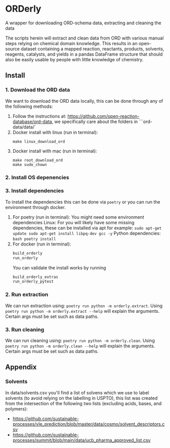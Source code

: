 # ORDerly

A wrapper for downloading ORD-schema data, extracting and cleaning the data

The scripts herein will extract and clean data from ORD with various manual steps relying on chemical domain knowledge. This results in an open-source dataset containing a mapped reaction, reactants, products, solvents, reagents, catalysts, and yields in a pandas DataFrame structure that should also be easily usable by people with little knowledge of chemistry.

## Install

### 1. Download the ORD data

We want to download the ORD data locally, this can be done through any of the following methods:

1. Follow the instructions at: https://github.com/open-reaction-database/ord-data, we specifically care about the folders in ```ord-data/data/`
2. Docker install with linux (run in terminal):
    ```
    make linux_download_ord
    ``` 
3. Docker install with mac (run in terminal):
    ```
    make root_download_ord
    make sudo_chown
    ```

### 2. Install OS depenencies
 


### 3. Install dependencies

To install the dependencies this can be done via ```poetry``` or you can run the environment through docker.

1. For poetry (run in terminal):
    You might need some environment dependencies
        Linux: For you will likely have some missing dependencies, these can be installed via apt for example: 
        ```
        sudo apt-get update
        sudo apt-get install libpq-dev gcc -y
        ```
    Python dependencies:
        ```bash
        poetry install
        ```
2. For docker (run in terminal):
    ```bash
    build_orderly
    run_orderly
    ```
    You can validate the install works by running
    ```bash
    build_orderly_extras
    run_orderly_pytest
    ```


### 2. Run extraction

We can run extraction using: ```poetry run python -m orderly.extract```. Using ```poetry run python -m orderly.extract --help``` will explain the arguments. Certain args must be set such as data paths.

### 3. Run cleaning

We can run cleaning using: ```poetry run python -m orderly.clean```. Using ```poetry run python -m orderly.clean --help``` will explain the arguments. Certain args must be set such as data paths.


## Appendix

### Solvents

In data/solvents.csv you'll find a list of solvens which we use to label solvents (to avoid relying on the labelling in USPTO), this list was created from the intersection of the following two lists (excluding acids, bases, and polymers):
 - https://github.com/sustainable-processes/vle_prediction/blob/master/data/cosmo/solvent_descriptors.csv
 - https://github.com/sustainable-processes/summit/blob/main/data/ucb_pharma_approved_list.csv